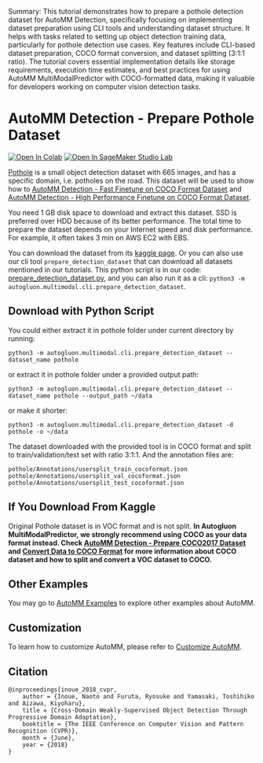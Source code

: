Summary: This tutorial demonstrates how to prepare a pothole detection dataset for AutoMM Detection, specifically focusing on implementing dataset preparation using CLI tools and understanding dataset structure. It helps with tasks related to setting up object detection training data, particularly for pothole detection use cases. Key features include CLI-based dataset preparation, COCO format conversion, and dataset splitting (3:1:1 ratio). The tutorial covers essential implementation details like storage requirements, execution time estimates, and best practices for using AutoMM MultiModalPredictor with COCO-formatted data, making it valuable for developers working on computer vision detection tasks.

# AutoMM Detection - Prepare Pothole Dataset

[![Open In Colab](https://colab.research.google.com/assets/colab-badge.svg)](https://colab.research.google.com/github/autogluon/autogluon/blob/master/docs/tutorials/multimodal/object_detection/data_preparation/prepare_pothole.ipynb)
[![Open In SageMaker Studio Lab](https://studiolab.sagemaker.aws/studiolab.svg)](https://studiolab.sagemaker.aws/import/github/autogluon/autogluon/blob/master/docs/tutorials/multimodal/object_detection/data_preparation/prepare_pothole.ipynb)



[Pothole](https://www.kaggle.com/datasets/andrewmvd/pothole-detection) is a small object detection dataset with 665 images,
and has a specific domain, i.e. potholes on the road. This dataset will be used to show how to [AutoMM Detection - Fast Finetune on COCO Format Dataset](../finetune/detection_fast_finetune_coco.ipynb) and [AutoMM Detection - High Performance Finetune on COCO Format Dataset](../finetune/detection_high_performance_finetune_coco.ipynb).

You need 1 GB disk space to download and extract this dataset. SSD is preferred over HDD because of its better performance.
The total time to prepare the dataset depends on your Internet speed and disk performance. For example, it often takes 3 min on AWS EC2 with EBS.

You can download the dataset from its [kaggle page](https://www.kaggle.com/datasets/andrewmvd/pothole-detection).
Or you can also use our cli tool `prepare_detection_dataset` that can download all datasets mentioned in our tutorials.
This python script is in our code: 
[prepare_detection_dataset.py](https://raw.githubusercontent.com/autogluon/autogluon/master/multimodal/src/autogluon/multimodal/cli/prepare_detection_dataset.py),
and you can also run it as a cli: `python3 -m autogluon.multimodal.cli.prepare_detection_dataset`.

## Download with Python Script

You could either extract it in pothole folder under current directory by running:

```
python3 -m autogluon.multimodal.cli.prepare_detection_dataset --dataset_name pothole
```


or extract it in pothole folder under a provided output path:

```
python3 -m autogluon.multimodal.cli.prepare_detection_dataset --dataset_name pothole --output_path ~/data
```


or make it shorter:

```
python3 -m autogluon.multimodal.cli.prepare_detection_dataset -d pothole -o ~/data
```


The dataset downloaded with the provided tool is in COCO format and split to train/validation/test set with ratio 3:1:1.
And the annotation files are:

```
pothole/Annotations/usersplit_train_cocoformat.json
pothole/Annotations/usersplit_val_cocoformat.json
pothole/Annotations/usersplit_test_cocoformat.json
```


## If You Download From Kaggle

Original Pothole dataset is in VOC format and is not split. **In Autogluon MultiModalPredictor, we strongly recommend using COCO as your data format instead.
Check [AutoMM Detection - Prepare COCO2017 Dataset](prepare_coco17.ipynb) and [Convert Data to COCO Format](convert_data_to_coco_format.ipynb) for more information
about COCO dataset and how to split and convert a VOC dataset to COCO.**


## Other Examples

You may go to [AutoMM Examples](https://github.com/autogluon/autogluon/tree/master/examples/automm) to explore other examples about AutoMM.

## Customization
To learn how to customize AutoMM, please refer to [Customize AutoMM](../../advanced_topics/customization.ipynb).

## Citation
```
@inproceedings{inoue_2018_cvpr,
    author = {Inoue, Naoto and Furuta, Ryosuke and Yamasaki, Toshihiko and Aizawa, Kiyoharu},
    title = {Cross-Domain Weakly-Supervised Object Detection Through Progressive Domain Adaptation},
    booktitle = {The IEEE Conference on Computer Vision and Pattern Recognition (CVPR)},
    month = {June},
    year = {2018}
}
```
